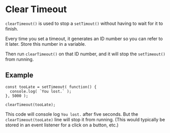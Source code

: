 # Clear Timeout

`clearTimeout()` is used to stop a `setTimout()` without having to wait for it to finish.

Every time you set a timeout, it generates an ID number so you can refer to it later. Store this number in a variable.

Then run `clearTimeout()` on that ID number, and it will stop the `setTimeout()` from running.


## Example

```
const tooLate = setTimeout( function() {
  console.log( `You lost.` );
}, 5000 );

clearTimeout(tooLate);
```

This code will console log `You lost.` after five seconds.  But the `clearTimeout(tooLate)` line will stop it from running.  (This would typically be stored in an event listener for a click on a button, etc.)